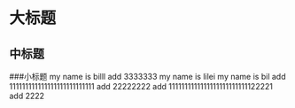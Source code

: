 大标题
==============
中标题
-------------

###小标题
my name is billl
add 3333333
my name is lilei
my name is bil
add 111111111111111111111111111
add 22222222
add 1111111111111111111111111122221
add 2222
